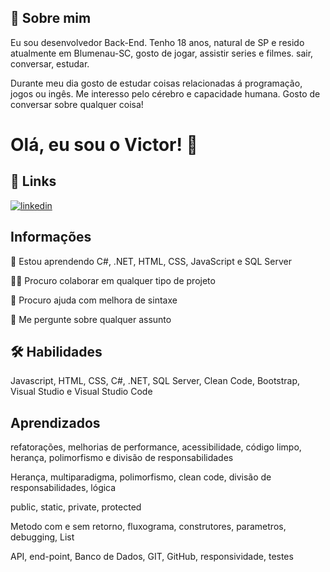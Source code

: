 
## 🚀 Sobre mim
Eu sou desenvolvedor Back-End. Tenho 18 anos, natural de SP e 
resido atualmente em Blumenau-SC, gosto de jogar, assistir series e filmes. sair, conversar, estudar. 

Durante meu dia gosto de estudar coisas relacionadas á programação, jogos ou ingês. 
Me interesso pelo cérebro e capacidade humana. Gosto de conversar sobre qualquer coisa!



# Olá, eu sou o Victor! 👋


## 🔗 Links
[![linkedin](https://img.shields.io/badge/linkedin-0A66C2?style=for-the-badge&logo=linkedin&logoColor=white)](https://www.linkedin.com/in/victorsantos09/)


## Informações

🧠 Estou aprendendo C#, .NET, HTML, CSS, JavaScript e SQL Server

👯‍♀️ Procuro colaborar em qualquer tipo de projeto

🤔 Procuro ajuda com melhora de sintaxe

💬 Me pergunte sobre qualquer assunto



## 🛠 Habilidades
Javascript, HTML, CSS, C#, .NET, SQL Server, Clean Code, Bootstrap, Visual Studio e Visual Studio Code


## Aprendizados

refatorações, melhorias de performance, acessibilidade, código limpo, herança,
polimorfismo e divisão de responsabilidades


Herança, multiparadigma, polimorfismo, clean code, divisão de responsabilidades, lógica

public, static, private, protected

Metodo com e sem retorno, fluxograma, construtores, parametros, debugging, List

API, end-point, Banco de Dados, GIT, GitHub, responsividade, testes


<!---
VictorSantos09/VictorSantos09 is a ✨ special ✨ repository because its `README.md` (this file) appears on your GitHub profile.
You can click the Preview link to take a look at your changes.
--->
